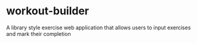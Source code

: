 # workout-builder
A library style exercise web application that allows users to input exercises and mark their completion
